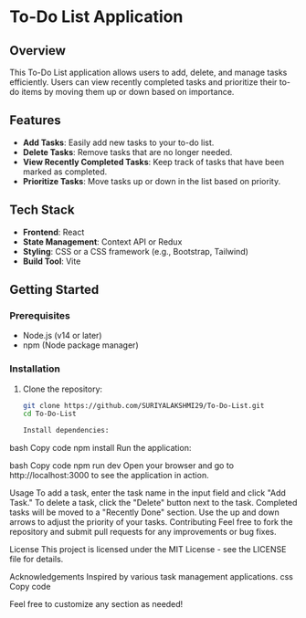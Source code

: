 # To-Do List Application

## Overview

This To-Do List application allows users to add, delete, and manage tasks efficiently. Users can view recently completed tasks and prioritize their to-do items by moving them up or down based on importance.

## Features

- **Add Tasks**: Easily add new tasks to your to-do list.
- **Delete Tasks**: Remove tasks that are no longer needed.
- **View Recently Completed Tasks**: Keep track of tasks that have been marked as completed.
- **Prioritize Tasks**: Move tasks up or down in the list based on priority.

## Tech Stack

- **Frontend**: React
- **State Management**: Context API or Redux
- **Styling**: CSS or a CSS framework (e.g., Bootstrap, Tailwind)
- **Build Tool**: Vite

## Getting Started

### Prerequisites

- Node.js (v14 or later)
- npm (Node package manager)

### Installation

1. Clone the repository:
   ```bash
   git clone https://github.com/SURIYALAKSHMI29/To-Do-List.git
   cd To-Do-List

   Install dependencies:

bash
Copy code
npm install
Run the application:

bash
Copy code
npm run dev
Open your browser and go to http://localhost:3000 to see the application in action.

Usage
To add a task, enter the task name in the input field and click "Add Task."
To delete a task, click the "Delete" button next to the task.
Completed tasks will be moved to a "Recently Done" section.
Use the up and down arrows to adjust the priority of your tasks.
Contributing
Feel free to fork the repository and submit pull requests for any improvements or bug fixes.

License
This project is licensed under the MIT License - see the LICENSE file for details.

Acknowledgements
Inspired by various task management applications.
css
Copy code

Feel free to customize any section as needed!
